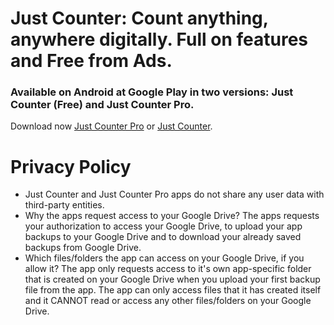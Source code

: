 # Just Counter: Count anything, anywhere digitally. Full on features and Free from Ads.

### Available on Android at Google Play in two versions: Just Counter (Free) and Just Counter Pro.

Download now [Just Counter Pro](https://play.google.com/store/apps/details?id=just.nnkhire.justcounter.pro) or [Just Counter](https://play.google.com/store/apps/details?id=just.nnkhire.justcounter).

# Privacy Policy

* Just Counter and Just Counter Pro apps do not share any user data with third-party entities.
* Why the apps request access to your Google Drive? 
  The apps requests your authorization to access your Google Drive, to upload your app backups to your Google Drive and to download your already saved backups from Google Drive. 
* Which files/folders the app can access on your Google Drive, if you allow it?
  The app only requests access to it's own app-specific folder that is created on your Google Drive when you upload your first backup file from the app. 
  The app can only access files that it has created itself and it CANNOT read or access any other files/folders on your Google Drive.
